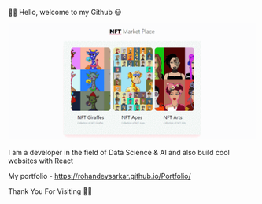 👋👋 Hello, welcome to my Github 😃

![](https://github.com/RohanDeySarkar/RohanDeySarkar/blob/main/projects%20gif.gif?raw=true)

I am a developer in the field of Data Science & AI and also build cool websites with React

My portfolio - https://rohandeysarkar.github.io/Portfolio/

Thank You For Visiting 🤩🤩
